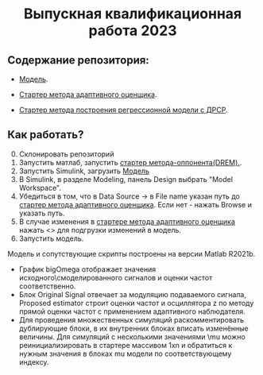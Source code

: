 
<h1 align="center"> Выпускная квалификационная работа 2023 </h1>

## Содержание репозитория:
* [Модель](./adaptive_observer_for_sin_signal_original.slx).

* [Стартер метода адаптивного оценщика](./variables2n1.m).

* [Стартер метода построения регрессионной модели с ДРСР](/starter3.m).

## Как работать?
0. Склонировать репозиторий
1. Запустить матлаб, запустить [стартер метода-оппонента(DREM).](./starter3.m).
2. Запустить Simulink, загрузить [Модель](./adaptive_observer_for_sin_signal_original.slx)
3. В Simulink, в разделе Modeling, панель Design выбрать "Model Workspace".
4. Убедиться в том, что в Data Source -> в File name указан путь до  [стартер метода адаптивного оценщика](./variables2n1.m). Если нет - нажать Browse и указать путь.
5. В случае изменения в [стартере метода адаптивного оценщика](./variables2n1.m) нажать <<Reinitialize from Source>> для подгрузки изменений в модель.
6. Запустить модель.

Модель и сопутствующие скрипты построены на версии Matlab R2021b.

* График bigOmega отображает значения исходного\смоделированного сигналов и оценки частот соответственно.
* Блок Original Signal отвечает за модуляцию подаваемого сигнала, Proposed estimator строит оценки частот и осциллятора z по методу прямой оценки частот с применением адаптивного наблюдателя. 
* Для проведения множественных симуляций раскомментировать дублирующие блоки, в их внутренних блоках вписать изменённые величины. Для симуляций с несколькими значениями \mu можно реинициализировать в стартере массивом 1xn и обратиться к нужным значения в блоках mu модели по соответствующему индексу.
  
